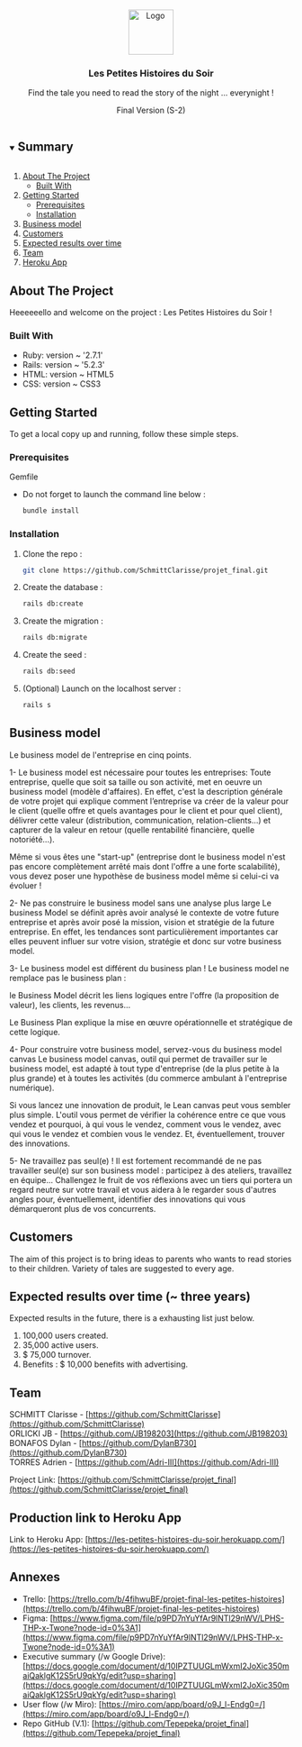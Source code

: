 <!-- PROJECT LOGO -->
<br />
<p align="center">
  <a href="https://github.com/SchmittClarisse/projet_final">
    <img src="app/assets/images/logo.png" alt="Logo" width="80" height="80">
  </a>

  <h3 align="center">Les Petites Histoires du Soir</h3>

  <p align="center">
    Find the tale you need to read the story of the night ... everynight !
  </p>
  <p align="center">
    Final Version (S-2)
  </p>
</p>



<!-- SUMMARY -->
<details open="open">
  <summary><h2 style="display: inline-block">Summary</h2></summary>
  <ol>
    <li>
      <a href="#about-the-project">About The Project</a>
      <ul>
        <li><a href="#built-with">Built With</a></li>
      </ul>
    </li>
    <li>
      <a href="#getting-started">Getting Started</a>
      <ul>
        <li><a href="#prerequisites">Prerequisites</a></li>
        <li><a href="#installation">Installation</a></li>
      </ul>
    </li>
    <li><a href="#businessModel">Business model</a></li>
    <li><a href="#customers">Customers</a></li>
    <li><a href="#expected-results">Expected results over time</a></li>
    <li><a href="#team">Team</a></li>
    <li><a href="#acknowledgements">Heroku App</a></li>
  </ol>
</details>



<!-- ABOUT THE PROJECT -->
## About The Project

Heeeeeello and welcome on the project : Les Petites Histoires du Soir !


### Built With

* Ruby:  version ~ '2.7.1'[]()
* Rails: version ~ '5.2.3' []()
* HTML:  version ~ HTML5[]()
* CSS:   version ~ CSS3[]()
<!-- Optional, to add to S2 (Final version of the project)
* JavaScript: version ~ '...'[]()
-->



<!-- GETTING STARTED -->
## Getting Started

To get a local copy up and running, follow these simple steps.

### Prerequisites

Gemfile
* Do not forget to launch the command line below :
  ```sh
  bundle install
  ```

### Installation

1. Clone the repo :
   ```sh
   git clone https://github.com/SchmittClarisse/projet_final.git
   ```
2. Create the database :
   ```sh
   rails db:create
   ```

3. Create the migration :
   ```sh
   rails db:migrate
   ```

4. Create the seed :
   ```sh
   rails db:seed
   ```

5. (Optional) Launch on the localhost server :
   ```sh
   rails s
   ```



<!-- BUSINESS MODEL -->
## Business model

Le business model de l'entreprise en cinq points.
 
1- Le business model est nécessaire pour toutes les entreprises:
Toute entreprise, quelle que soit sa taille ou son activité, met en oeuvre un business model (modèle d'affaires). En effet, c'est la description générale de votre projet qui explique comment l’entreprise va créer de la valeur pour le client (quelle offre et quels avantages pour le client et pour quel client), délivrer cette valeur (distribution, communication, relation-clients...) et capturer de la valeur en retour (quelle rentabilité financière, quelle notoriété...).

Même si vous êtes une "start-up" (entreprise dont le business model n'est pas encore complètement arrêté mais dont l'offre a une forte scalabilité), vous devez poser une hypothèse de business model même si celui-ci va évoluer !

 
2- Ne pas construire le business model sans une analyse plus large
Le business Model se définit après avoir analysé le contexte de votre future entreprise et après avoir posé la mission, vision et stratégie de la future entreprise. En effet, les tendances sont particulièrement importantes car elles peuvent influer sur votre vision, stratégie et donc sur votre business model.


3- Le business model est différent du business plan !
Le business model ne remplace pas le business plan :

le Business Model décrit les liens logiques entre l'offre (la proposition de valeur), les clients, les revenus…

Le Business Plan explique la mise en œuvre opérationnelle et stratégique de cette logique.
 

4- Pour construire votre business model, servez-vous du business model canvas
Le business model canvas, outil qui permet de travailler sur le business model, est adapté à tout type d'entreprise (de la plus petite à la plus grande) et à toutes les activités (du commerce ambulant à l'entreprise numérique).

Si vous lancez une innovation de produit, le Lean canvas peut vous sembler plus simple. L'outil vous permet de vérifier la cohérence entre ce que vous vendez et pourquoi, à qui vous le vendez, comment vous le vendez, avec qui vous le vendez et combien vous le vendez. Et, éventuellement, trouver des innovations.


5- Ne travaillez pas seul(e) !
Il est fortement recommandé de ne pas travailler seul(e) sur son business model : participez à des ateliers, travaillez en équipe... Challengez le fruit de vos réflexions avec un tiers qui portera un regard neutre sur votre travail et vous aidera à le regarder sous d'autres angles pour, éventuellement, identifier des innovations qui vous démarqueront plus de vos concurrents.



<!-- CUSTOMERS -->
## Customers

The aim of this project is to bring ideas to parents who wants to read stories to their children.
Variety of tales are suggested to every age. 



<!-- EXPECTED RESULTS OVER TIME -->
## Expected results over time (~ three years)

Expected results in the future, there is a exhausting list just below.

1. 100,000 users created.
2. 35,000 active users.
3. $ 75,000 turnover.
4. Benefits : $ 10,000 benefits with advertising.


<!-- THE TEAM -->
## Team

SCHMITT Clarisse - [https://github.com/SchmittClarisse](https://github.com/SchmittClarisse)</br>
ORLICKI JB - [https://github.com/JB198203](https://github.com/JB198203)</br>
BONAFOS Dylan - [https://github.com/DylanB730](https://github.com/DylanB730)</br>
TORRES Adrien - [https://github.com/Adri-III](https://github.com/Adri-III)</br>

Project Link: [https://github.com/SchmittClarisse/projet_final](https://github.com/SchmittClarisse/projet_final)



<!-- PRODUCTION LINK TO HEROKU APP -->
## Production link to Heroku App

Link to Heroku App: [https://les-petites-histoires-du-soir.herokuapp.com/](https://les-petites-histoires-du-soir.herokuapp.com/)

<!-- ANNEXES -->
## Annexes

* Trello: [https://trello.com/b/4fihwuBF/projet-final-les-petites-histoires](https://trello.com/b/4fihwuBF/projet-final-les-petites-histoires)
* Figma: [https://www.figma.com/file/p9PD7nYuYfAr9lNTl29nWV/LPHS-THP-x-Twone?node-id=0%3A1](https://www.figma.com/file/p9PD7nYuYfAr9lNTl29nWV/LPHS-THP-x-Twone?node-id=0%3A1)
* Executive summary (/w Google Drive): [https://docs.google.com/document/d/10IPZTUUGLmWxmI2JoXic350maiQaklgK12S5rU9qkYg/edit?usp=sharing](https://docs.google.com/document/d/10IPZTUUGLmWxmI2JoXic350maiQaklgK12S5rU9qkYg/edit?usp=sharing)
* User flow (/w Miro): [https://miro.com/app/board/o9J_l-Endg0=/](https://miro.com/app/board/o9J_l-Endg0=/)
* Repo GitHub (V.1): [https://github.com/Tepepeka/projet_final](https://github.com/Tepepeka/projet_final)